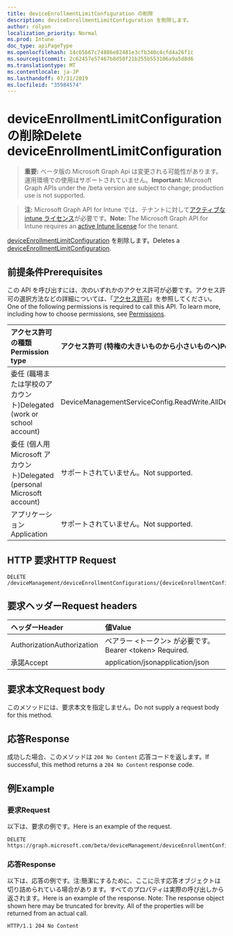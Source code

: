 ```yaml
---
title: deviceEnrollmentLimitConfiguration の削除
description: deviceEnrollmentLimitConfiguration を削除します。
author: rolyon
localization_priority: Normal
ms.prod: Intune
doc_type: apiPageType
ms.openlocfilehash: 14c65667c74886e82481e3cfb340c4cfd4a26f1c
ms.sourcegitcommit: 2c62457e57467b8d50f21b255b553106a9a5d8d6
ms.translationtype: MT
ms.contentlocale: ja-JP
ms.lasthandoff: 07/31/2019
ms.locfileid: "35984574"
---
```

# <a name="delete-deviceenrollmentlimitconfiguration"></a><span data-ttu-id="832d5-103">deviceEnrollmentLimitConfiguration の削除</span><span class="sxs-lookup"><span data-stu-id="832d5-103">Delete deviceEnrollmentLimitConfiguration</span></span>

> <span data-ttu-id="832d5-104">**重要:** ベータ版の Microsoft Graph Api は変更される可能性があります。運用環境での使用はサポートされていません。</span><span class="sxs-lookup"><span data-stu-id="832d5-104">**Important:** Microsoft Graph APIs under the /beta version are subject to change; production use is not supported.</span></span>

> <span data-ttu-id="832d5-105">**注:** Microsoft Graph API for Intune では、テナントに対して[アクティブな intune ライセンス](https://go.microsoft.com/fwlink/?linkid=839381)が必要です。</span><span class="sxs-lookup"><span data-stu-id="832d5-105">**Note:** The Microsoft Graph API for Intune requires an [active Intune license](https://go.microsoft.com/fwlink/?linkid=839381) for the tenant.</span></span>

<span data-ttu-id="832d5-106">[deviceEnrollmentLimitConfiguration](../resources/intune-onboarding-deviceenrollmentlimitconfiguration.md) を削除します。</span><span class="sxs-lookup"><span data-stu-id="832d5-106">Deletes a [deviceEnrollmentLimitConfiguration](../resources/intune-onboarding-deviceenrollmentlimitconfiguration.md).</span></span>

## <a name="prerequisites"></a><span data-ttu-id="832d5-107">前提条件</span><span class="sxs-lookup"><span data-stu-id="832d5-107">Prerequisites</span></span>
<span data-ttu-id="832d5-p101">この API を呼び出すには、次のいずれかのアクセス許可が必要です。アクセス許可の選択方法などの詳細については、「[アクセス許可](/graph/permissions-reference)」を参照してください。</span><span class="sxs-lookup"><span data-stu-id="832d5-p101">One of the following permissions is required to call this API. To learn more, including how to choose permissions, see [Permissions](/graph/permissions-reference).</span></span>

|<span data-ttu-id="832d5-110">アクセス許可の種類</span><span class="sxs-lookup"><span data-stu-id="832d5-110">Permission type</span></span>|<span data-ttu-id="832d5-111">アクセス許可 (特権の大きいものから小さいものへ)</span><span class="sxs-lookup"><span data-stu-id="832d5-111">Permissions (from most to least privileged)</span></span>|
|:---|:---|
|<span data-ttu-id="832d5-112">委任 (職場または学校のアカウント)</span><span class="sxs-lookup"><span data-stu-id="832d5-112">Delegated (work or school account)</span></span>|<span data-ttu-id="832d5-113">DeviceManagementServiceConfig.ReadWrite.All</span><span class="sxs-lookup"><span data-stu-id="832d5-113">DeviceManagementServiceConfig.ReadWrite.All</span></span>|
|<span data-ttu-id="832d5-114">委任 (個人用 Microsoft アカウント)</span><span class="sxs-lookup"><span data-stu-id="832d5-114">Delegated (personal Microsoft account)</span></span>|<span data-ttu-id="832d5-115">サポートされていません。</span><span class="sxs-lookup"><span data-stu-id="832d5-115">Not supported.</span></span>|
|<span data-ttu-id="832d5-116">アプリケーション</span><span class="sxs-lookup"><span data-stu-id="832d5-116">Application</span></span>|<span data-ttu-id="832d5-117">サポートされていません。</span><span class="sxs-lookup"><span data-stu-id="832d5-117">Not supported.</span></span>|

## <a name="http-request"></a><span data-ttu-id="832d5-118">HTTP 要求</span><span class="sxs-lookup"><span data-stu-id="832d5-118">HTTP Request</span></span>
<!-- {
  "blockType": "ignored"
}
-->
``` http
DELETE /deviceManagement/deviceEnrollmentConfigurations/{deviceEnrollmentConfigurationId}
```

## <a name="request-headers"></a><span data-ttu-id="832d5-119">要求ヘッダー</span><span class="sxs-lookup"><span data-stu-id="832d5-119">Request headers</span></span>
|<span data-ttu-id="832d5-120">ヘッダー</span><span class="sxs-lookup"><span data-stu-id="832d5-120">Header</span></span>|<span data-ttu-id="832d5-121">値</span><span class="sxs-lookup"><span data-stu-id="832d5-121">Value</span></span>|
|:---|:---|
|<span data-ttu-id="832d5-122">Authorization</span><span class="sxs-lookup"><span data-stu-id="832d5-122">Authorization</span></span>|<span data-ttu-id="832d5-123">ベアラー &lt;トークン&gt; が必要です。</span><span class="sxs-lookup"><span data-stu-id="832d5-123">Bearer &lt;token&gt; Required.</span></span>|
|<span data-ttu-id="832d5-124">承諾</span><span class="sxs-lookup"><span data-stu-id="832d5-124">Accept</span></span>|<span data-ttu-id="832d5-125">application/json</span><span class="sxs-lookup"><span data-stu-id="832d5-125">application/json</span></span>|

## <a name="request-body"></a><span data-ttu-id="832d5-126">要求本文</span><span class="sxs-lookup"><span data-stu-id="832d5-126">Request body</span></span>
<span data-ttu-id="832d5-127">このメソッドには、要求本文を指定しません。</span><span class="sxs-lookup"><span data-stu-id="832d5-127">Do not supply a request body for this method.</span></span>

## <a name="response"></a><span data-ttu-id="832d5-128">応答</span><span class="sxs-lookup"><span data-stu-id="832d5-128">Response</span></span>
<span data-ttu-id="832d5-129">成功した場合、このメソッドは `204 No Content` 応答コードを返します。</span><span class="sxs-lookup"><span data-stu-id="832d5-129">If successful, this method returns a `204 No Content` response code.</span></span>

## <a name="example"></a><span data-ttu-id="832d5-130">例</span><span class="sxs-lookup"><span data-stu-id="832d5-130">Example</span></span>

### <a name="request"></a><span data-ttu-id="832d5-131">要求</span><span class="sxs-lookup"><span data-stu-id="832d5-131">Request</span></span>
<span data-ttu-id="832d5-132">以下は、要求の例です。</span><span class="sxs-lookup"><span data-stu-id="832d5-132">Here is an example of the request.</span></span>
``` http
DELETE https://graph.microsoft.com/beta/deviceManagement/deviceEnrollmentConfigurations/{deviceEnrollmentConfigurationId}
```

### <a name="response"></a><span data-ttu-id="832d5-133">応答</span><span class="sxs-lookup"><span data-stu-id="832d5-133">Response</span></span>
<span data-ttu-id="832d5-p102">以下は、応答の例です。注:簡潔にするために、ここに示す応答オブジェクトは切り詰められている場合があります。すべてのプロパティは実際の呼び出しから返されます。</span><span class="sxs-lookup"><span data-stu-id="832d5-p102">Here is an example of the response. Note: The response object shown here may be truncated for brevity. All of the properties will be returned from an actual call.</span></span>
``` http
HTTP/1.1 204 No Content
```





